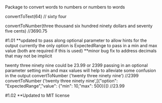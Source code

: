 Package to convert words to numbers or numbers to words

convertToText(64)  // sixty four

convertToNumber(three thousand six hundred ninety dollars and seventy five cents) //3690.75



#1.01 
**updated to pass along optional parameter to allow hints for the output
    currently the only option is ExpectedRange to pass in a min and max value (both are required if this is used)
**minor bug fix to address decimals that may not be implicit

twenty three ninety nine could be 23.99 or 2399 passing in an optional parameter setting min and max values will help to alleviate some confusion in the output
convertToNumber ('twenty three ninety nine') //2399
convertToNumber ('twenty three ninety nine',[{"option": "ExpectedRange","value": {"min": 10,"max": 500}}]) //23.99


#1.02
**Updated to MIT license